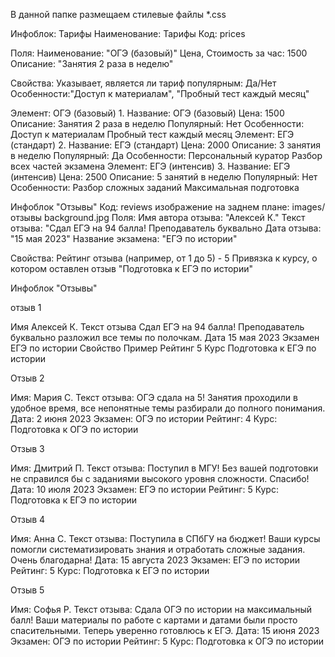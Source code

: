 В данной папке размещаем стилевые файлы *.css

Инфоблок: Тарифы
Наименование: Тарифы
Код: prices

Поля:
Наименование: "ОГЭ (базовый)"
Цена, Стоимость за час:	1500
Описание: "Занятия 2 раза в неделю"

Свойства:
Указывает, является ли тариф популярным:	Да/Нет
Особенности:"Доступ к материалам", "Пробный тест каждый месяц"

Элемент: ОГЭ (базовый)
1.
Название: ОГЭ (базовый)
Цена: 1500
Описание: Занятия 2 раза в неделю
Популярный: Нет
Особенности:
Доступ к материалам
Пробный тест каждый месяц
Элемент: ЕГЭ (стандарт)
2.
Название: ЕГЭ (стандарт)
Цена: 2000
Описание: 3 занятия в неделю
Популярный: Да
Особенности:
Персональный куратор
Разбор всех частей экзамена
Элемент: ЕГЭ (интенсив)
3.
Название: ЕГЭ (интенсив)
Цена: 2500
Описание: 5 занятий в неделю
Популярный: Нет
Особенности:
Разбор сложных заданий
Максимальная подготовка


Инфоблок "Отзывы"
Код: reviews
изображение на заднем плане: images/отзывы background.jpg
Поля:
Имя автора отзыва:	"Алексей К."
Текст отзыва: "Сдал ЕГЭ на 94 балла! Преподаватель буквально Дата отзыва:	"15 мая 2023"
Название экзамена: "ЕГЭ по истории"

Свойства:
Рейтинг отзыва (например, от 1 до 5) - 5
Привязка к курсу, о котором оставлен отзыв	"Подготовка к ЕГЭ по истории"


Инфоблок "Отзывы"

отзыв 1

Имя		Алексей К.
Текст отзыва Сдал ЕГЭ на 94 балла! Преподаватель буквально разложил все темы по полочкам.
Дата	15 мая 2023
Экзамен		ЕГЭ по истории
Свойство	Пример
Рейтинг	5
Курс	Подготовка к ЕГЭ по истории

Отзыв 2

Имя: Мария С.
Текст отзыва: ОГЭ сдала на 5! Занятия проходили в удобное время, все непонятные темы разбирали до полного понимания.
Дата: 2 июня 2023
Экзамен: ОГЭ по истории
Рейтинг: 4
Курс: Подготовка к ОГЭ по истории

Отзыв 3

Имя: Дмитрий П.
Текст отзыва: Поступил в МГУ! Без вашей подготовки не справился бы с заданиями высокого уровня сложности. Спасибо!
Дата: 10 июля 2023
Экзамен: ЕГЭ по истории
Рейтинг: 5
Курс: Подготовка к ЕГЭ по истории

Отзыв 4

Имя: Анна С.
Текст отзыва: Поступила в СПбГУ на бюджет! Ваши курсы помогли систематизировать знания и отработать сложные задания. Очень благодарна!
Дата: 15 августа 2023
Экзамен: ЕГЭ по истории
Рейтинг: 5
Курс: Подготовка к ЕГЭ по истории

Отзыв 5

Имя: Софья Р.
Текст отзыва: Сдала ОГЭ по истории на максимальный балл! Ваши материалы по работе с картами и датами были просто спасительными. Теперь уверенно готовлюсь к ЕГЭ.
Дата: 15 июня 2023
Экзамен: ОГЭ по истории
Рейтинг: 5
Курс: Подготовка к ОГЭ по истории